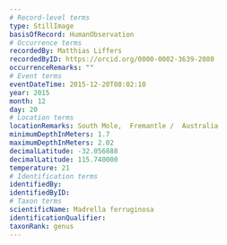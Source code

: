 ```yaml
---
# Record-level terms
type: StillImage
basisOfRecord: HumanObservation
# Occurrence terms
recordedBy: Matthias Liffers
recordedByID: https://orcid.org/0000-0002-3639-2080
occurrenceRemarks: ""
# Event terms
eventDateTime: 2015-12-20T08:02:10
year: 2015
month: 12
day: 20
# Location terms
locationRemarks: South Mole,  Fremantle /  Australia
minimumDepthInMeters: 1.7
maximumDepthInMeters: 2.02
decimalLatitude: -32.056888
decimalLatitude: 115.740000
temperature: 21
# Identification terms
identifiedBy: 
identifiedByID: 
# Taxon terms
scientificName: Madrella ferruginosa
identificationQualifier: 
taxonRank: genus
---
```

